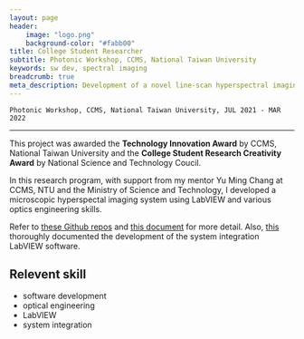```yaml
---
layout: page
header:
    image: "logo.png"
    background-color: "#fabb00"
title: College Student Researcher
subtitle: Photonic Workshop, CCMS, National Taiwan University
keywords: sw dev, spectral imaging
breadcrumb: true
meta_description: Development of a novel line-scan hyperspectral imaging system with LabVIEW. Recieved the Excellance Awards (NT20,000) at 2021 CCMS Innovative Techniques Competition.
---
```


`Photonic Workshop, CCMS, National Taiwan University, JUL 2021 - MAR 2022`

---
This project was awarded the **Technology Innovation Award** by CCMS, National Taiwan University and the **College Student Research Creativity Award** by National Science and Technology Coucil.

In this research program, with support from my mentor Yu Ming Chang at CCMS, NTU and the Ministry of Science and Technology, I developed a microscopic hyperspectal imaging system using LabVIEW and various optics engineering skills.

Refer to [these Github repos](https://github.com/HyperSpectral-Imaging) and [this document](https://github.com/HyperSpectral-Imaging/HSI-docs/raw/main/final.pdf) for more detail. Also, [this](https://cheng-posheng.gitbook.io/hsi-main-project-api-documentation/) thoroughly documented the development of the system integration LabVIEW software.

<blockquote class="imgur-embed-pub" lang="en" data-id="a/HbIvGlN" data-context="false" ><a href="//imgur.com/a/HbIvGlN"></a></blockquote><script async src="//s.imgur.com/min/embed.js" charset="utf-8"></script>


## Relevent skill
- software development
- optical engineering
- LabVIEW
- system integration